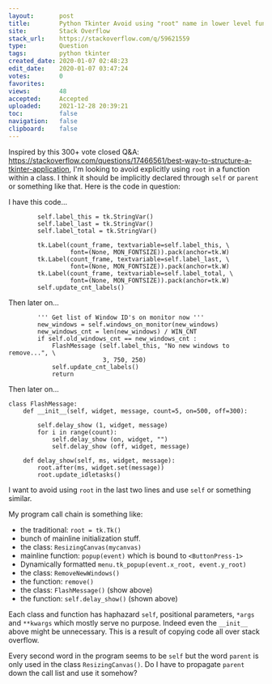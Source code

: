 ```yaml
---
layout:       post
title:        Python Tkinter Avoid using "root" name in lower level function
site:         Stack Overflow
stack_url:    https://stackoverflow.com/q/59621559
type:         Question
tags:         python tkinter
created_date: 2020-01-07 02:48:23
edit_date:    2020-01-07 03:47:24
votes:        0
favorites:    
views:        48
accepted:     Accepted
uploaded:     2021-12-28 20:39:21
toc:          false
navigation:   false
clipboard:    false
---
```


Inspired by this 300+ vote closed Q&A: https://stackoverflow.com/questions/17466561/best-way-to-structure-a-tkinter-application, I'm looking to avoid explicitly using `root` in a function within a class. I think it should be implicitly declared through `self` or `parent` or something like that. Here is the code in question:

I have this code...

``` 
        self.label_this = tk.StringVar()
        self.label_last = tk.StringVar()
        self.label_total = tk.StringVar()

        tk.Label(count_frame, textvariable=self.label_this, \
                 font=(None, MON_FONTSIZE)).pack(anchor=tk.W)
        tk.Label(count_frame, textvariable=self.label_last, \
                 font=(None, MON_FONTSIZE)).pack(anchor=tk.W)
        tk.Label(count_frame, textvariable=self.label_total, \
                 font=(None, MON_FONTSIZE)).pack(anchor=tk.W)
        self.update_cnt_labels()

```

Then later on...

``` 
        ''' Get list of Window ID's on monitor now '''
        new_windows = self.windows_on_monitor(new_windows)
        new_windows_cnt = len(new_windows) / WIN_CNT
        if self.old_windows_cnt == new_windows_cnt :
            FlashMessage (self.label_this, "No new windows to remove...", \
                          3, 750, 250)
            self.update_cnt_labels()
            return
```

Then later on...

``` 
class FlashMessage:
    def __init__(self, widget, message, count=5, on=500, off=300):

        self.delay_show (1, widget, message)
        for i in range(count):
            self.delay_show (on, widget, "")
            self.delay_show (off, widget, message)

    def delay_show(self, ms, widget, message):
        root.after(ms, widget.set(message))
        root.update_idletasks()
```

I want to avoid using `root` in the last two lines and use `self` or something similar.

My program call chain is something like:

- the traditional: `root = tk.Tk()`
- bunch of mainline initialization stuff.
- the class: `ResizingCanvas(mycanvas)`
- mainline function: `popup(event)` which is bound to `<ButtonPress-1>`
- Dynamically formatted `menu.tk_popup(event.x_root, event.y_root)`
- the class: `RemoveNewWindows()`
- the function: `remove()`
- the class: `FlashMessage()` (show above)
- the function: `self.delay_show()` (shown above)

Each class and function has haphazard `self`, positional parameters, `*args` and `**kwargs` which mostly serve no purpose. Indeed even the `__init__` above might be unnecessary. This is a result of copying code all over stack overflow.

Every second word in the program seems to be `self` but the word `parent`  is only used in the class `ResizingCanvas()`. Do I have to propagate `parent` down the call list and use it somehow?

